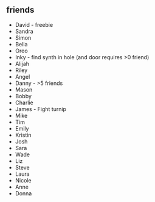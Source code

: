 ## friends

- David - freebie
- Sandra
- Simon
- Bella
- Oreo
- Inky - find synth in hole (and door requires >0 friend)
- Alijah
- Riley
- Angel
- Danny - >5 friends
- Mason
- Bobby
- Charlie
- James - Fight turnip
- Mike
- Tim
- Emily
- Kristin
- Josh
- Sara
- Wade
- Liz
- Steve
- Laura
- Nicole
- Anne
- Donna